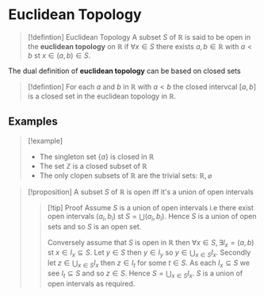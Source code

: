 # Euclidean Topology

> [!defintion] Euclidean Topology
>  A subset $S$ of $\mathbb{R}$ is said to be open in the **euclidean topology** on $\mathbb{R}$ if $\forall x\in S$ there exists $a,b\in\mathbb{R}$ with $a<b$ st $x\in(a,b)\in S$.

The dual definition of **euclidean topology** can be based on closed sets
> [!defintion] 
>  For each $a$ and $b$ in $\mathbb{R}$ with $a<b$ the closed intervcal $[a,b]$ is a closed set in the euclidean topology in $\mathbb{R}$.

## Examples
> [!example]
> - The singleton set $\{a\}$ is closed in $\mathbb{R}$
> - The set $\mathbb{Z}$ is a closed subset of $\mathbb{R}$
> - The only clopen subsets of $\mathbb{R}$ are the trivial sets: $\mathbb{R},\varnothing$

> [!proposition]
>  A subset $S$ of $\mathbb{R}$ is open iff it's a union of open intervals
> 
> > [!tip] Proof
> > Assume $S$ is a union of open intervals i.e there exist open intervals $(a_i,b_i)$ st $S=\bigcup (a_i,b_i)$. Hence $S$ is a union of open sets and so $S$ is an open set.
> > 
> > Conversely assume that $S$ is open in $\mathbb{R}$ then $\forall x\in S,\exists I_x=(a,b)$ st $x\in I_x\subseteq S$. Let $y\in S$ then $y\in I_y$ so $y\in \bigcup_{x\in S}I_x$. Secondly let $z\in\bigcup_{x\in S}I_x$ then $z\in I_t$ for some $t\in S$. As each $I_x\subseteq S$ we see $I_t\subseteq S$ and so $z\in S$. Hence $S=\bigcup_{x\in S}I_x$. $S$ is a union of open intervals as required.


